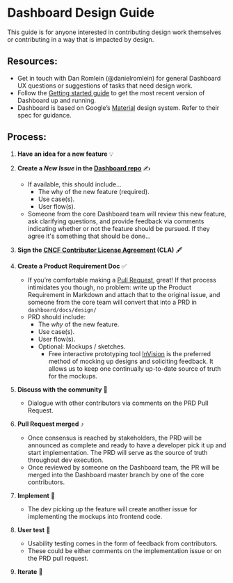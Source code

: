 # Dashboard Design Guide
This guide is for anyone interested in contributing design work themselves or contributing in a way that is impacted by design.

## Resources:
* Get in touch with Dan Romlein (@danielromlein) for general Dashboard UX questions or suggestions of tasks that need design work.
* Follow the [Getting started guide](https://github.com/kubernetes/dashboard/wiki/Getting-started) to get the most recent version of Dashboard up and running.
* Dashboard is based on Google’s [Material](https://material.io/guidelines/) design system. Refer to their spec for guidance. 

## Process:
1. **Have an idea for a new feature** 💡
2. **Create a _New Issue_ in the [Dashboard repo](https://github.com/kubernetes/dashboard)** ✍️
      * If available, this should include…
        * The why of the new feature (required).
        * Use case(s).
        * User flow(s).
      * Someone from the core Dashboard team will review this new feature, ask clarifying questions, and provide feedback via comments indicating whether or not the feature should be pursued. If they agree it's something that should be done...
3. **Sign the [CNCF Contributor License Agreement](https://github.com/kubernetes/community/blob/master/CLA.md) (CLA)** 🖋 
4. **Create a Product Requirement Doc** ✅
     * If you’re comfortable making a [Pull Request](https://help.github.com/articles/creating-a-pull-request/), great! If that process intimidates you though, no problem: write up the Product Requirement in Markdown and attach that to the original issue, and someone from the core team will convert that into a PRD in `dashboard/docs/design/`
     * PRD should include:
       * The _why_ of the new feature.
       * Use case(s).
       * User flow(s).
       * Optional: Mockups / sketches. 
         * Free interactive prototyping tool [InVision](https://www.invisionapp.com/) is the preferred method of mocking up designs and soliciting feedback. It allows us to keep one continually up-to-date source of truth for the mockups. 
5. **Discuss with the community** 💬
     * Dialogue with other contributors via comments on the PRD Pull Request.
6. **Pull Request merged** ⤴️
     * Once consensus is reached by stakeholders, the PRD will be announced as complete and ready to have a developer pick it up and start implementation. The PRD will serve as the source of truth throughout dev execution.
     * Once reviewed by someone on the Dashboard team, the PR will be merged into the Dashboard master branch by one of the core contributors.

7. **Implement** 🔨
     * The dev picking up the feature will create another issue for implementing the mockups into frontend code.
8. **User test** 🙋
     * Usability testing comes in the form of feedback from contributors.
     * These could be either comments on the implementation issue or on the PRD pull request.

9. **Iterate** 🔁
